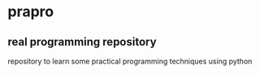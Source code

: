 # prapro
## real programming repository
repository to learn some practical programming techniques using python

